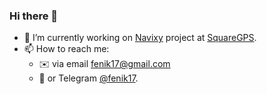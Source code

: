 ### Hi there 👋

- 🔭 I’m currently working on [Navixy](https://navixy.com) project at [SquareGPS](https://github.com/SquareGPS).
- 📫 How to reach me: 
    - ✉️ via email fenik17@gmail.com 
    - 📱 or Telegram [@fenik17](https://t.me/fenik17).
